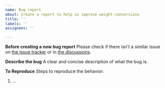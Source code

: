```yaml
---
name: Bug report
about: Create a report to help us improve weight-conversions
title: ''
labels: ''
assignees: ''

---
```


**Before creating a new bug report**
Please check if there isn't a similar issue on [the issue tracker](https://github.com/spatie/weight-conversions/issues) or in [the discussions](https://github.com/spatie/weight-conversions/discussions).

**Describe the bug**
A clear and concise description of what the bug is.

**To Reproduce**
Steps to reproduce the behavior:
1. ...
